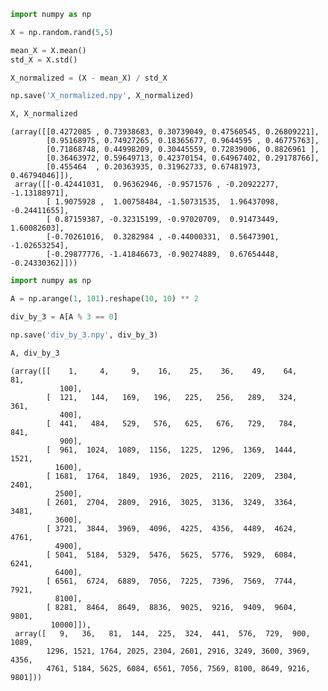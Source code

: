 ```python
import numpy as np

X = np.random.rand(5,5)

mean_X = X.mean()
std_X = X.std()

X_normalized = (X - mean_X) / std_X

np.save('X_normalized.npy', X_normalized)

X, X_normalized
```




    (array([[0.4272085 , 0.73938683, 0.30739049, 0.47560545, 0.26809221],
            [0.95168975, 0.74927265, 0.18365677, 0.9644595 , 0.46775763],
            [0.71868748, 0.44998209, 0.30445559, 0.72839006, 0.8826961 ],
            [0.36463972, 0.59649713, 0.42370154, 0.64967402, 0.29178766],
            [0.455464  , 0.20363935, 0.31962733, 0.67481973, 0.46794046]]),
     array([[-0.42441031,  0.96362946, -0.9571576 , -0.20922277, -1.13188971],
            [ 1.9075928 ,  1.00758484, -1.50731535,  1.96437098, -0.24411655],
            [ 0.87159387, -0.32315199, -0.97020709,  0.91473449,  1.60082603],
            [-0.70261016,  0.3282984 , -0.44000331,  0.56473901, -1.02653254],
            [-0.29877776, -1.41846673, -0.90274889,  0.67654448, -0.24330362]]))




```python
import numpy as np

A = np.arange(1, 101).reshape(10, 10) ** 2

div_by_3 = A[A % 3 == 0]

np.save('div_by_3.npy', div_by_3)

A, div_by_3
```




    (array([[    1,     4,     9,    16,    25,    36,    49,    64,    81,
               100],
            [  121,   144,   169,   196,   225,   256,   289,   324,   361,
               400],
            [  441,   484,   529,   576,   625,   676,   729,   784,   841,
               900],
            [  961,  1024,  1089,  1156,  1225,  1296,  1369,  1444,  1521,
              1600],
            [ 1681,  1764,  1849,  1936,  2025,  2116,  2209,  2304,  2401,
              2500],
            [ 2601,  2704,  2809,  2916,  3025,  3136,  3249,  3364,  3481,
              3600],
            [ 3721,  3844,  3969,  4096,  4225,  4356,  4489,  4624,  4761,
              4900],
            [ 5041,  5184,  5329,  5476,  5625,  5776,  5929,  6084,  6241,
              6400],
            [ 6561,  6724,  6889,  7056,  7225,  7396,  7569,  7744,  7921,
              8100],
            [ 8281,  8464,  8649,  8836,  9025,  9216,  9409,  9604,  9801,
             10000]]),
     array([   9,   36,   81,  144,  225,  324,  441,  576,  729,  900, 1089,
            1296, 1521, 1764, 2025, 2304, 2601, 2916, 3249, 3600, 3969, 4356,
            4761, 5184, 5625, 6084, 6561, 7056, 7569, 8100, 8649, 9216, 9801]))


